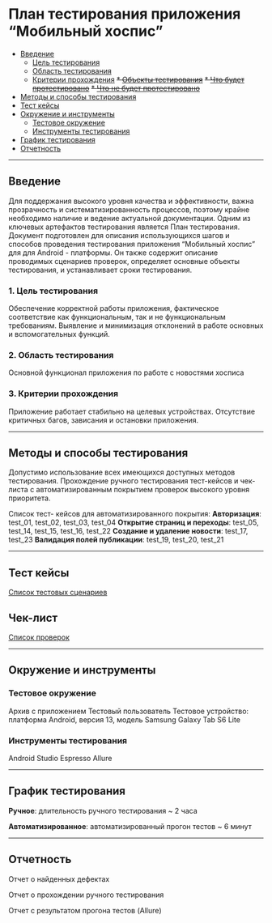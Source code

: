 # План тестирования приложения “Мобильный хоспис”

* [Введение](#введение)
	* [Цель тестирования](#цель-тестирования)
	* [Область тестирования](#область-тестирования)
	* [Критерии прохождения](#критерии-прохождения)
	  ~~* [Объекты тестирования](#объекты-тестирования)~~
	  ~~* [Что будет протестировано](#что-будет-протестировано)~~
	  ~~* [Что не будет протестировано](#что-не-будет-протестировано)~~
* [Методы и способы тестирования](#методы-и-способы-тестирования)
* [Тест кейсы](#тест-кейсы)
* [Окружение и инструменты](#окружение-и-инструменты)
  * [Тестовое окружение](#тестовое-окружение)
  * [Инструменты тестирования](#инструменты-тестирования)
* [График тестирования](#график-тестирования)
* [Отчетность](#отчетность)


---

## Введение

Для поддержания высокого уровня качества и эффективности, важна прозрачность и систематизированность процессов, поэтому  крайне необходимо наличие и ведение актуальной  документации. Одним из ключевых артефактов тестирования является План тестирования. Документ подготовлен для описания использующихся шагов и способов проведения тестирования приложения “Мобильный хоспис” для  для Android - платформы. Он также содержит описание проводимых сценариев проверок, определяет основные объекты тестирования, и устанавливает сроки тестирования.

### 1. Цель тестирования

Обеспечение корректной работы приложения, фактическое соответствие как функциональным, так и не функциональным требованиям. Выявление и минимизация отклонений в работе основных и вспомогательных функций.

### 2. Область тестирования

Основной функционал приложения по работе с новостями хосписа

### 3. Критерии прохождения

Приложение работает стабильно на целевых устройствах. Отсутствие критичных багов,  зависания и остановки приложения.

---

## Методы и способы тестирования
Допустимо использование всех имеющихся доступных методов тестирования. Прохождение ручного тестирования тест-кейсов и чек-листа с автоматизированным покрытием проверок высокого уровня приоритета.

Список тест- кейсов для автоматизированного покрытия:
**Авторизация**: test_01, test_02, test_03, test_04
**Открытие страниц и переходы**: test_05, test_14, test_15, test_16, test_22
**Создание и удаление новости**: test_17, test_23
**Валидация полей публикации**: test_19, test_20, test_21


---

## Тест кейсы

[Список тестовых сценариев](https://docs.google.com/spreadsheets/d/1Gb-RdC7G2m5tGhpP5pYYyuKRCYnb7dhvWTt3qI63y_Q/edit?usp=sharing)

## Чек-лист

[Список проверок](https://docs.google.com/spreadsheets/d/13mDS0QixB5mHiM7St6p17XdKJHrq7gDLHdeFcEV8Etw/edit?usp=sharing)

---

## Окружение и инструменты

### Тестовое окружение
Архив с приложением
Тестовый пользователь
Тестовое устройство: платформа Android, версия 13,  модель Samsung Galaxy Tab S6 Lite

### Инструменты тестирования
Android Studio
Espresso
Allure

---

## График тестирования


**Ручное**: длительность ручного тестирования ~ 2 часа

**Автоматизированное**: автоматизированный прогон тестов ~ 6 минут

---

## Отчетность


Отчет о найденных дефектах

Отчет о прохождении ручного тестирования

Отчет с результатом прогона тестов (Allure)